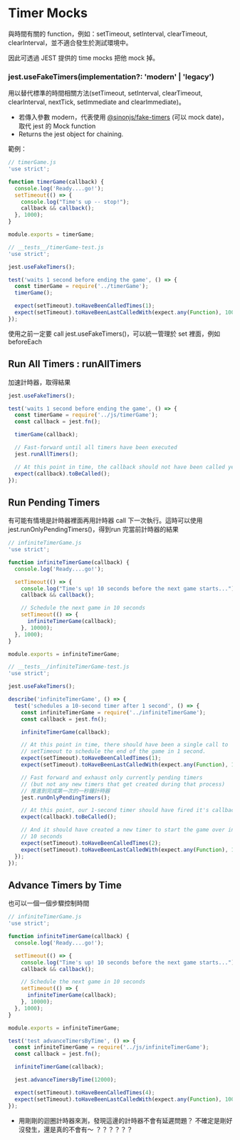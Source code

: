 # Timer Mocks
與時間有關的 function，例如：setTimeout, setInterval, clearTimeout, clearInterval，並不適合發生於測試環境中。

因此可透過 JEST 提供的 time mocks 把他 mock 掉。

### jest.useFakeTimers(implementation?: 'modern' | 'legacy')

用以替代標準的時間相關方法(setTimeout, setInterval, clearTimeout, clearInterval, nextTick, setImmediate and clearImmediate)。

- 若傳入參數 modern，代表使用 [@sinonjs/fake-timers](https://github.com/sinonjs/fake-timers) (可以 mock date)，取代 jest 的 Mock function
- Returns the jest object for chaining.

範例：

```javascript
// timerGame.js
'use strict';

function timerGame(callback) {
  console.log('Ready....go!');
  setTimeout(() => {
    console.log("Time's up -- stop!");
    callback && callback();
  }, 1000);
}

module.exports = timerGame;
```

```javascript
// __tests__/timerGame-test.js
'use strict';

jest.useFakeTimers();

test('waits 1 second before ending the game', () => {
  const timerGame = require('../timerGame');
  timerGame();

  expect(setTimeout).toHaveBeenCalledTimes(1);
  expect(setTimeout).toHaveBeenLastCalledWith(expect.any(Function), 1000);
});
```

使用之前一定要 call jest.useFakeTimers()，可以統一管理於 set 裡面，例如 beforeEach

## Run All Timers : runAllTimers

加速計時器，取得結果

```javascript
jest.useFakeTimers();

test('waits 1 second before ending the game', () => {
  const timerGame = require('../js/timerGame');
  const callback = jest.fn();

  timerGame(callback);

  // Fast-forward until all timers have been executed
  jest.runAllTimers();

  // At this point in time, the callback should not have been called yet
  expect(callback).toBeCalled();
});
```

## Run Pending Timers

有可能有情境是計時器裡面再用計時器 call 下一次執行。這時可以使用 jest.runOnlyPendingTimers()，得到run 完當前計時器的結果

```javascript
// infiniteTimerGame.js
'use strict';

function infiniteTimerGame(callback) {
  console.log('Ready....go!');

  setTimeout(() => {
    console.log("Time's up! 10 seconds before the next game starts...");
    callback && callback();

    // Schedule the next game in 10 seconds
    setTimeout(() => {
      infiniteTimerGame(callback);
    }, 10000);
  }, 1000);
}

module.exports = infiniteTimerGame;
```

```javascript
// __tests__/infiniteTimerGame-test.js
'use strict';

jest.useFakeTimers();

describe('infiniteTimerGame', () => {
  test('schedules a 10-second timer after 1 second', () => {
    const infiniteTimerGame = require('../infiniteTimerGame');
    const callback = jest.fn();

    infiniteTimerGame(callback);

    // At this point in time, there should have been a single call to
    // setTimeout to schedule the end of the game in 1 second.
    expect(setTimeout).toHaveBeenCalledTimes(1);
    expect(setTimeout).toHaveBeenLastCalledWith(expect.any(Function), 1000);

    // Fast forward and exhaust only currently pending timers
    // (but not any new timers that get created during that process)
    // 推進到完成第一次的一秒鐘計時器
    jest.runOnlyPendingTimers();

    // At this point, our 1-second timer should have fired it's callback
    expect(callback).toBeCalled();

    // And it should have created a new timer to start the game over in
    // 10 seconds
    expect(setTimeout).toHaveBeenCalledTimes(2);
    expect(setTimeout).toHaveBeenLastCalledWith(expect.any(Function), 10000);
  });
});
```

## Advance Timers by Time

也可以一個一個步驟控制時間

```javascript
// infiniteTimerGame.js
'use strict';

function infiniteTimerGame(callback) {
  console.log('Ready....go!');

  setTimeout(() => {
    console.log("Time's up! 10 seconds before the next game starts...");
    callback && callback();

    // Schedule the next game in 10 seconds
    setTimeout(() => {
      infiniteTimerGame(callback);
    }, 10000);
  }, 1000);
}

module.exports = infiniteTimerGame;
```

```javascript
test('test advanceTimersByTime', () => {
  const infiniteTimerGame = require('../js/infiniteTimerGame');
  const callback = jest.fn();

  infiniteTimerGame(callback);

  jest.advanceTimersByTime(12000);

  expect(setTimeout).toHaveBeenCalledTimes(4);
  expect(setTimeout).toHaveBeenLastCalledWith(expect.any(Function), 10000);
});
```

- 用剛剛的迴圈計時器來測，發現這邊的計時器不會有延遲問題？  不確定是剛好沒發生，還是真的不會有～ ？？？？？？